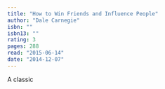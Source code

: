 ```yaml
---
title: "How to Win Friends and Influence People"
author: "Dale Carnegie"
isbn: ""
isbn13: ""
rating: 3
pages: 288
read: "2015-06-14"
date: "2014-12-07"
---
```


A classic

